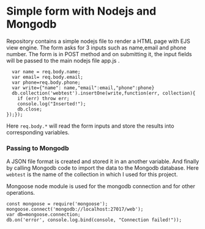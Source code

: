 # Simple form with Nodejs and Mongodb

Repository contains a simple nodejs file to render a HTML page with EJS view engine. The form asks for 3 inputs such as name,email and phone number. The form is in POST method and on submitting it, the input fields will be passed to the main nodejs file app.js . 


```app.post('/', function(req,res){ 
  var name = req.body.name;
  var email= req.body.email;
  var phone=req.body.phone; 
  var write={"name": name,"email":email,"phone":phone}
  db.collection('webtest').insertOne(write,function(err, collection){ 
    if (err) throw err; 
    console.log("Inserted!"); 
    db.close;
});});
```

Here ```req.body.*``` will read the form inputs and store the results into corresponding variables.

### Passing to Mongodb

A JSON file format is created and stored it in an another variable. And finally by calling Mongodb code to import the data to the Mongodb database. Here ```webtest``` is the name of the collection in which I used for this project.

Mongoose node module is used for the mongodb connection and for other operations.

```
const mongoose = require('mongoose');
mongoose.connect('mongodb://localhost:27017/web'); 
var db=mongoose.connection; 
db.on('error', console.log.bind(console, "Connection failed!")); 
```

